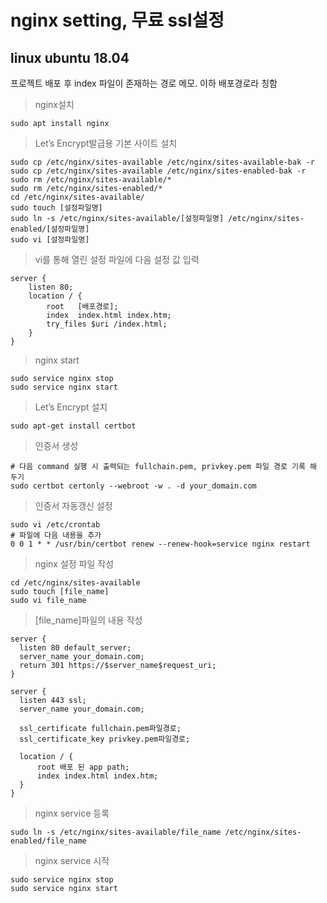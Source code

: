 # nginx setting, 무료 ssl설정
## linux ubuntu 18.04

프로젝트 배포 후 index 파일이 존재하는 경로 메모.
이하 배포경로라 칭함

> nginx설치  

    sudo apt install nginx

> Let’s Encrypt발급용 기본 사이트 설치

    sudo cp /etc/nginx/sites-available /etc/nginx/sites-available-bak -r
    sudo cp /etc/nginx/sites-available /etc/nginx/sites-enabled-bak -r
    sudo rm /etc/nginx/sites-available/*
    sudo rm /etc/nginx/sites-enabled/*
    cd /etc/nginx/sites-available/
    sudo touch [설정파일명]
    sudo ln -s /etc/nginx/sites-available/[설정파일명] /etc/nginx/sites-enabled/[설정파일명]
    sudo vi [설정파일명]
    
> vi를 통해 열린 설정 파일에 다음 설정 값 입력

    server {
        listen 80;
        location / {
            root   [배포경로];
            index  index.html index.htm;
            try_files $uri /index.html;
        }
    }

> nginx start

    sudo service nginx stop
    sudo service nginx start

> Let’s Encrypt 설치

    sudo apt-get install certbot

> 인증서 생성

    # 다음 command 실행 시 출력되는 fullchain.pem, privkey.pem 파일 경로 기록 해 두기
    sudo certbot certonly --webroot -w . -d your_domain.com

> 인증서 자동갱신 설정
 
    sudo vi /etc/crontab 
    # 파일에 다음 내용을 추가
    0 0 1 * * /usr/bin/certbot renew --renew-hook=service nginx restart

> nginx 설정 파일 작성

    cd /etc/nginx/sites-available
    sudo touch [file_name]
    sudo vi file_name
  
> [file_name]파일의 내용 작성
 
    server {
      listen 80 default_server;
      server_name your_domain.com;
      return 301 https://$server_name$request_uri;
    }

    server {
      listen 443 ssl;
      server_name your_domain.com;

      ssl_certificate fullchain.pem파일경로;
      ssl_certificate_key privkey.pem파일경로;

      location / {
          root 배포 된 app path;
          index index.html index.htm;
      }
    }
  
> nginx service 등록
 
    sudo ln -s /etc/nginx/sites-available/file_name /etc/nginx/sites-enabled/file_name

> nginx service 시작
 
    sudo service nginx stop
    sudo service nginx start
